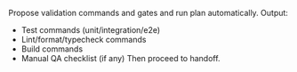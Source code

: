 Propose validation commands and gates and run plan automatically.
Output:
- Test commands (unit/integration/e2e)
- Lint/format/typecheck commands
- Build commands
- Manual QA checklist (if any)
Then proceed to handoff.
